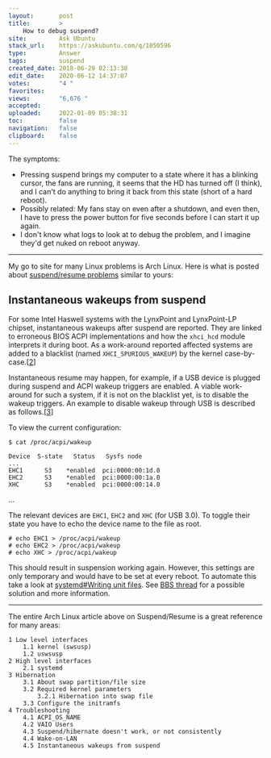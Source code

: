 ```yaml
---
layout:       post
title:        >
    How to debug suspend?
site:         Ask Ubuntu
stack_url:    https://askubuntu.com/q/1050596
type:         Answer
tags:         suspend
created_date: 2018-06-29 02:13:38
edit_date:    2020-06-12 14:37:07
votes:        "4 "
favorites:    
views:        "6,676 "
accepted:     
uploaded:     2022-01-09 05:38:31
toc:          false
navigation:   false
clipboard:    false
---
```


The symptoms:

-    Pressing suspend brings my computer to a state where it has a blinking cursor, the fans are running, it seems that the HD has turned off (I think), and I can't do anything to bring it back from this state (short of a hard reboot).
-    Possibly related: My fans stay on even after a shutdown, and even then, I have to press the power button for five seconds before I can start it up again.
-    I don't know what logs to look at to debug the problem, and I imagine they'd get nuked on reboot anyway.


----------


My go to site for many Linux problems is Arch Linux. Here is what is posted about [suspend/resume problems][1] similar to yours:

## Instantaneous wakeups from suspend

For some Intel Haswell systems with the LynxPoint and LynxPoint-LP chipset, instantaneous wakeups after suspend are reported. They are linked to erroneous BIOS ACPI implementations and how the `xhci_hcd` module interprets it during boot. As a work-around reported affected systems are added to a blacklist (named `XHCI_SPURIOUS_WAKEUP`) by the kernel case-by-case.[[2]]

Instantaneous resume may happen, for example, if a USB device is plugged during suspend and ACPI wakeup triggers are enabled. A viable work-around for such a system, if it is not on the blacklist yet, is to disable the wakeup triggers. An example to disable wakeup through USB is described as follows.[[3]]

To view the current configuration:

``` 
$ cat /proc/acpi/wakeup

Device  S-state   Status   Sysfs node
...
EHC1      S3    *enabled  pci:0000:00:1d.0
EHC2      S3    *enabled  pci:0000:00:1a.0
XHC       S3    *enabled  pci:0000:00:14.0

```

...

The relevant devices are `EHC1`, `EHC2` and `XHC` (for USB 3.0). To toggle their state you have to echo the device name to the file as root.

``` 
# echo EHC1 > /proc/acpi/wakeup
# echo EHC2 > /proc/acpi/wakeup
# echo XHC > /proc/acpi/wakeup

```

This should result in suspension working again. However, this settings are only temporary and would have to be set at every reboot. To automate this take a look at [systemd#Writing unit files][4]. See [BBS thread][5] for a possible solution and more information.


----------

The entire Arch Linux article above on Suspend/Resume is a great reference for many areas:


``` 
1 Low level interfaces
    1.1 kernel (swsusp)
    1.2 uswsusp
2 High level interfaces
    2.1 systemd
3 Hibernation
    3.1 About swap partition/file size
    3.2 Required kernel parameters
        3.2.1 Hibernation into swap file
    3.3 Configure the initramfs
4 Troubleshooting
    4.1 ACPI_OS_NAME
    4.2 VAIO Users
    4.3 Suspend/hibernate doesn't work, or not consistently
    4.4 Wake-on-LAN
    4.5 Instantaneous wakeups from suspend

```


  [1]: https://wiki.archlinux.org/index.php/Power_management/Suspend_and_hibernate
  [2]: https://bugzilla.kernel.org/show_bug.cgi?id=66171#c6
  [3]: https://bbs.archlinux.org/viewtopic.php?pid=1575617
  [4]: https://wiki.archlinux.org/index.php/Systemd#Writing_unit_files
  [5]: https://bbs.archlinux.org/viewtopic.php?pid=1575617#p1575617

